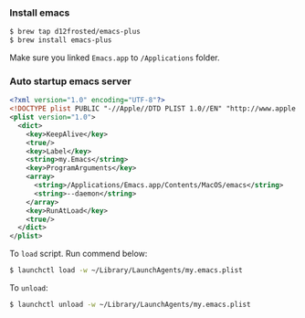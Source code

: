 ### Install emacs

```bash
$ brew tap d12frosted/emacs-plus
$ brew install emacs-plus 
```
Make sure you linked `Emacs.app` to `/Applications` folder.

### Auto startup emacs server

```xml
<?xml version="1.0" encoding="UTF-8"?>
<!DOCTYPE plist PUBLIC "-//Apple//DTD PLIST 1.0//EN" "http://www.apple.com/DTDs/PropertyList-1.0.dtd">
<plist version="1.0">
  <dict>
    <key>KeepAlive</key>
    <true/>
    <key>Label</key>
    <string>my.Emacs</string>
    <key>ProgramArguments</key>
    <array>
      <string>/Applications/Emacs.app/Contents/MacOS/emacs</string>
      <string>--daemon</string>
    </array>
    <key>RunAtLoad</key>
    <true/>
  </dict>
</plist>
```

To `load` script. Run commend below:

```bash
$ launchctl load -w ~/Library/LaunchAgents/my.emacs.plist
```

To `unload`:

```bash
$ launchctl unload -w ~/Library/LaunchAgents/my.emacs.plist
``` 

